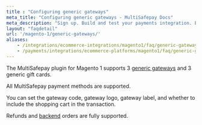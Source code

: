 ```yaml
---
title : "Configuring generic gateways"
meta_title: "Configuring generic gateways - MultiSafepay Docs"
meta_description: "Sign up. Build and test your payments integration. Explore our products and services. Use our API reference, SDKs, and wrappers. Get support."
layout: "faqdetail"
url: '/magento-1/generic-gateways/'
aliases:
    - /integrations/ecommerce-integrations/magento1/faq/generic-gateways/
    - /payments/integrations/ecommerce-platforms/magento1/faq/generic-gateways/
---
```


The MultiSafepay plugin for Magento 1 supports 3 [generic gateways](/faq/general/generic-gateways/) and 3 generic gift cards.

All MultiSafepay payment methods are supported.

You can set the gateway code, gateway logo, gateway label, and whether to include the shopping cart in the transaction.

Refunds and [backend](/getting-started/glossary/#backend) orders are fully supported.
